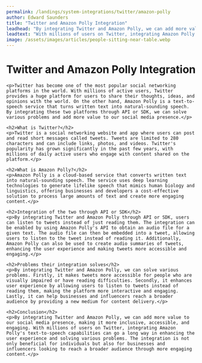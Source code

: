 ```yaml
---
permalink: /landings/system-integrations/twitter/amazon-polly
author: Edward Saunders
title: "Twitter and Amazon Polly Integration"
leadhead: "By integrating Twitter and Amazon Polly, we can add more value to our social media presence, making it more inclusive, accessible, and engaging"
leadtext: "With millions of users on Twitter, integrating Amazon Polly's text-to-speech capabilities can go a long way in enhancing the user experience and solving various problems. The integration is not only beneficial for individuals but also for businesses and influencers looking to reach a broader audience through more engaging content."
image: /assets/images/articles/people-sitting-near-table.webp
---
```

<div class="arttext">
	<h1>Twitter and Amazon Polly Integration</h1>

	<p>Twitter has become one of the most popular social networking platforms in the world. With millions of active users, Twitter provides a huge platform for users to share their thoughts, ideas, and opinions with the world. On the other hand, Amazon Polly is a text-to-speech service that turns written text into natural-sounding speech. By integrating these two platforms through API or SDK, we can solve various problems and add more value to our social media presence.</p>

	<h2>What is Twitter?</h2>
	<p>Twitter is a social networking website and app where users can post and read short messages called tweets. Tweets are limited to 280 characters and can include links, photos, and videos. Twitter's popularity has grown significantly in the past few years, with millions of daily active users who engage with content shared on the platform.</p>

	<h2>What is Amazon Polly?</h2>
	<p>Amazon Polly is a cloud-based service that converts written text into natural-sounding speech. The service uses deep learning technologies to generate lifelike speech that mimics human biology and linguistics, offering businesses and developers a cost-effective solution to process large amounts of text and create more engaging content.</p>

	<h2>Integration of the two through API or SDK</h2>
	<p>By integrating Twitter and Amazon Polly through API or SDK, users can listen to tweets instead of just reading them. The integration can be enabled by using Amazon Polly's API to obtain an audio file for a given text. The audio file can then be embedded into a tweet, allowing users to listen to the tweet instead of reading it. Additionally, Amazon Polly can also be used to create audio summaries of tweets, enhancing the user experience and making tweets more accessible and engaging.</p>

	<h2>Problems their integration solves</h2>
	<p>By integrating Twitter and Amazon Polly, we can solve various problems. Firstly, it makes tweets more accessible for people who are visually impaired or have reading difficulties. Secondly, it enhances user experience by allowing users to listen to tweets instead of reading them, making the platform more interactive and engaging. Lastly, it can help businesses and influencers reach a broader audience by providing a new medium for content delivery.</p>

	<h2>Conclusion</h2>
	<p>By integrating Twitter and Amazon Polly, we can add more value to our social media presence, making it more inclusive, accessible, and engaging. With millions of users on Twitter, integrating Amazon Polly's text-to-speech capabilities can go a long way in enhancing the user experience and solving various problems. The integration is not only beneficial for individuals but also for businesses and influencers looking to reach a broader audience through more engaging content.</p>

</div>